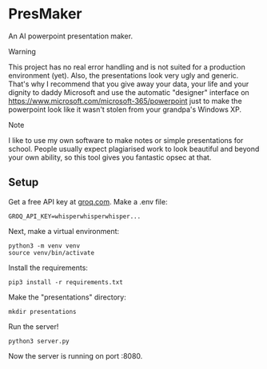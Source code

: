 # PresMaker
An AI powerpoint presentation maker.

> [!WARNING]
> This project has no real error handling and is not suited for a production environment (yet).
> Also, the presentations look very ugly and generic.
> That's why I recommend that you give away your data, your life and your dignity to daddy Microsoft and
> use the automatic "designer" interface on https://www.microsoft.com/microsoft-365/powerpoint just to make the
> powerpoint look like it wasn't stolen from your grandpa's Windows XP.

> [!NOTE]
> I like to use my own software to make notes or simple presentations for school.
> People usually expect plagiarised work to look beautiful and beyond your own ability,
> so this tool gives you fantastic opsec at that.

## Setup
Get a free API key at [groq.com](https://groq.com/).
Make a .env file:
```
GROQ_API_KEY=whisperwhisperwhisper...
```
Next, make a virtual environment:
```
python3 -m venv venv
source venv/bin/activate
```
Install the requirements:
```
pip3 install -r requirements.txt
```
Make the "presentations" directory:
```
mkdir presentations
```
Run the server!
```
python3 server.py
```

Now the server is running on port :8080.
